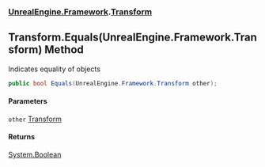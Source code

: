 ### [UnrealEngine.Framework](./UnrealEngine-Framework.md 'UnrealEngine.Framework').[Transform](./Transform.md 'UnrealEngine.Framework.Transform')
## Transform.Equals(UnrealEngine.Framework.Transform) Method
Indicates equality of objects  
```csharp
public bool Equals(UnrealEngine.Framework.Transform other);
```
#### Parameters
<a name='UnrealEngine-Framework-Transform-Equals(UnrealEngine-Framework-Transform)-other'></a>
`other` [Transform](./Transform.md 'UnrealEngine.Framework.Transform')  
  
#### Returns
[System.Boolean](https://docs.microsoft.com/en-us/dotnet/api/System.Boolean 'System.Boolean')  
